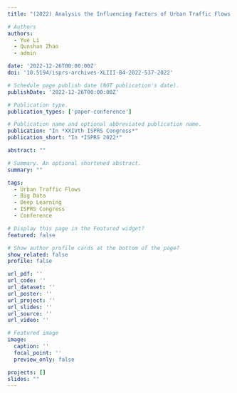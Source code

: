 ```yaml
---
title: "(2022) Analysis the Influencing Factors of Urban Traffic Flows by Using New and Emerging Urban Big Data and Deep Learning. In: XXIVth ISPRS Congress, Nice, France, 6-11 June 2022, pp. 537-543"

# Authors
authors:
  - Yue Li
  - Qunshan Zhao
  - admin

date: '2022-12-26T00:00:00Z'
doi: '10.5194/isprs-archives-XLIII-B4-2022-537-2022'

# Schedule page publish date (NOT publication's date).
publishDate: '2022-12-26T00:00:00Z'

# Publication type.
publication_types: ['paper-conference']

# Publication name and optional abbreviated publication name.
publication: "In *XXIVth ISPRS Congress*"
publication_short: "In *ISPRS 2022*"

abstract: ""

# Summary. An optional shortened abstract.
summary: ""

tags:
  - Urban Traffic Flows
  - Big Data
  - Deep Learning
  - ISPRS Congress
  - Conference

# Display this page in the Featured widget?
featured: false

# Show author profile cards at the bottom of the page?
show_related: false
profile: false

url_pdf: ''
url_code: ''
url_dataset: ''
url_poster: ''
url_project: ''
url_slides: ''
url_source: ''
url_video: ''

# Featured image
image:
  caption: ''
  focal_point: ''
  preview_only: false

projects: []
slides: ""
---
```

